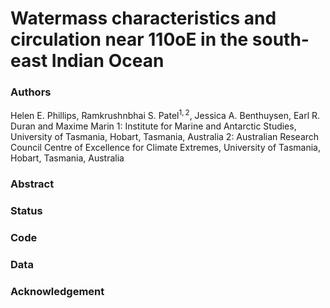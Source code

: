 # Watermass characteristics and circulation near 110oE in the south-east Indian Ocean
### Authors
Helen E. Phillips, Ramkrushnbhai S. Patel$^{1,2}$, Jessica A. Benthuysen, Earl R. Duran and Maxime Marin
1: Institute for Marine and Antarctic Studies, University of Tasmania, Hobart, Tasmania, Australia
2: Australian Research Council Centre of Excellence for Climate Extremes, University of Tasmania, Hobart, Tasmania, Australia
### Abstract
### Status
### Code
### Data
### Acknowledgement
